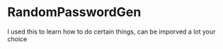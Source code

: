 # RandomPasswordGen

I used this to learn how to do certain things, can be imporved a lot your choice


